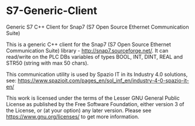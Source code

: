 # S7-Generic-Client
Generic S7 C++ Client for Snap7 (S7 Open Source Ethernet Communication Suite)

This is a generic C++ client for the Snap7 (S7 Open Source Ethernet Communication Suite) library - http://snap7.sourceforge.net/.
It can read/write on the PLC DBs variables of types BOOL, INT, DINT, REAL and STR50 (string with max 50 chars).

This communication utility is used by Spazio IT in its Industry 4.0 solutions, see:
https://www.spazioit.com/pages_en/sol_inf_en/industry-4-0-spazio-it-en/

This work is licensed under the terms of the Lesser GNU General Public License as published by
the Free Software Foundation, either version 3 of the License, or (at your option) any later version.
Please see https://www.gnu.org/licenses/ to get more information.
